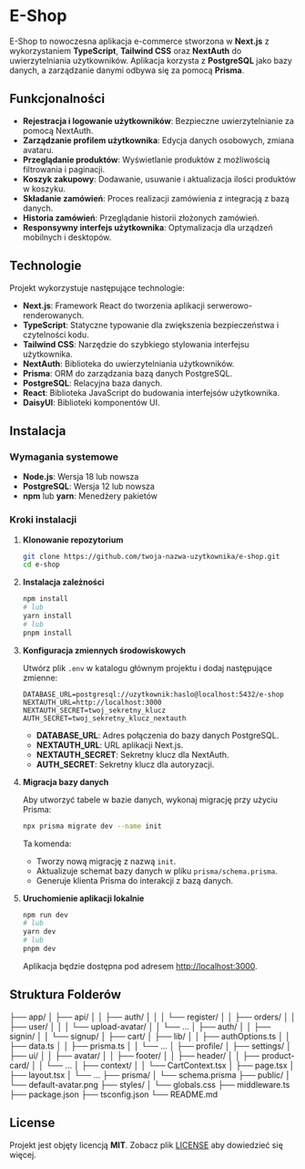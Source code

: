 # E-Shop

E-Shop to nowoczesna aplikacja e-commerce stworzona w **Next.js** z wykorzystaniem **TypeScript**, **Tailwind CSS** oraz **NextAuth** do uwierzytelniania użytkowników. Aplikacja korzysta z **PostgreSQL** jako bazy danych, a zarządzanie danymi odbywa się za pomocą **Prisma**.

## Funkcjonalności

- **Rejestracja i logowanie użytkowników**: Bezpieczne uwierzytelnianie za pomocą NextAuth.
- **Zarządzanie profilem użytkownika**: Edycja danych osobowych, zmiana avataru.
- **Przeglądanie produktów**: Wyświetlanie produktów z możliwością filtrowania i paginacji.
- **Koszyk zakupowy**: Dodawanie, usuwanie i aktualizacja ilości produktów w koszyku.
- **Składanie zamówień**: Proces realizacji zamówienia z integracją z bazą danych.
- **Historia zamówień**: Przeglądanie historii złożonych zamówień.
- **Responsywny interfejs użytkownika**: Optymalizacja dla urządzeń mobilnych i desktopów.

## Technologie

Projekt wykorzystuje następujące technologie:

- **Next.js**: Framework React do tworzenia aplikacji serwerowo-renderowanych.
- **TypeScript**: Statyczne typowanie dla zwiększenia bezpieczeństwa i czytelności kodu.
- **Tailwind CSS**: Narzędzie do szybkiego stylowania interfejsu użytkownika.
- **NextAuth**: Biblioteka do uwierzytelniania użytkowników.
- **Prisma**: ORM do zarządzania bazą danych PostgreSQL.
- **PostgreSQL**: Relacyjna baza danych.
- **React**: Biblioteka JavaScript do budowania interfejsów użytkownika.
- **DaisyUI**: Biblioteki komponentów UI.


## Instalacja

### Wymagania systemowe

- **Node.js**: Wersja 18 lub nowsza
- **PostgreSQL**: Wersja 12 lub nowsza
- **npm** lub **yarn**: Menedżery pakietów

### Kroki instalacji

1. **Klonowanie repozytorium**

   ```bash
   git clone https://github.com/twoja-nazwa-uzytkownika/e-shop.git
   cd e-shop
   ```

2. **Instalacja zależności**

   ```bash
   npm install
   # lub
   yarn install
   # lub
   pnpm install
   ```

3. **Konfiguracja zmiennych środowiskowych**

   Utwórz plik `.env` w katalogu głównym projektu i dodaj następujące zmienne:

   ```env
   DATABASE_URL=postgresql://uzytkownik:haslo@localhost:5432/e-shop
   NEXTAUTH_URL=http://localhost:3000
   NEXTAUTH_SECRET=twoj_sekretny_klucz
   AUTH_SECRET=twoj_sekretny_klucz_nextauth
   ```

   - **DATABASE_URL**: Adres połączenia do bazy danych PostgreSQL.
   - **NEXTAUTH_URL**: URL aplikacji Next.js.
   - **NEXTAUTH_SECRET**: Sekretny klucz dla NextAuth.
   - **AUTH_SECRET**: Sekretny klucz dla autoryzacji.

4. **Migracja bazy danych**

   Aby utworzyć tabele w bazie danych, wykonaj migrację przy użyciu Prisma:

   ```bash
   npx prisma migrate dev --name init
   ```

   Ta komenda:

   - Tworzy nową migrację z nazwą `init`.
   - Aktualizuje schemat bazy danych w pliku `prisma/schema.prisma`.
   - Generuje klienta Prisma do interakcji z bazą danych.

5. **Uruchomienie aplikacji lokalnie**

   ```bash
   npm run dev
   # lub
   yarn dev
   # lub
   pnpm dev
   ```

   Aplikacja będzie dostępna pod adresem [http://localhost:3000](http://localhost:3000).

## Struktura Folderów

├── app/
│ ├── api/
│ │ ├── auth/
│ │ │ └── register/
│ │ ├── orders/
│ │ ├── user/
│ │ │ └── upload-avatar/
│ │ └── ...
│ ├── auth/
│ │ ├── signin/
│ │ └── signup/
│ ├── cart/
│ ├── lib/
│ │ ├── authOptions.ts
│ │ ├── data.ts
│ │ ├── prisma.ts
│ │ └── ...
│ ├── profile/
│ ├── settings/
│ ├── ui/
│ │ ├── avatar/
│ │ ├── footer/
│ │ ├── header/
│ │ ├── product-card/
│ │ └── ...
│ ├── context/
│ │ └── CartContext.tsx
│ ├── page.tsx
│ ├── layout.tsx
│ └── ...
├── prisma/
│ └── schema.prisma
├── public/
│ └── default-avatar.png
├── styles/
│ └── globals.css
├── middleware.ts
├── package.json
├── tsconfig.json
└── README.md

## License

Projekt jest objęty licencją **MIT**. Zobacz plik [LICENSE](LICENSE) aby dowiedzieć się więcej.
